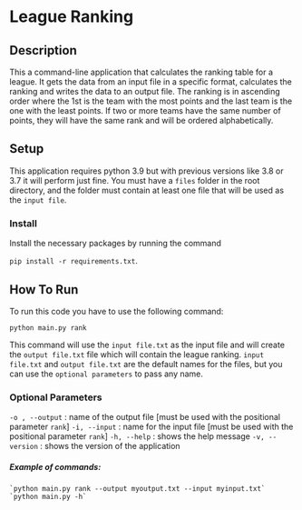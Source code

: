 # League Ranking

## Description
This a command-line application that calculates the ranking table for a league. It gets the data from an input file in a 
specific format, calculates the ranking and writes the data to an output file. The ranking is in ascending order
where the 1st is the team with the most points and the last team is the one with the least points. If two or more teams
have the same number of points, they will have the same rank and will be ordered alphabetically.

## Setup
This application requires python 3.9 but with previous versions like 3.8 or 3.7 it will perform just fine.
You must have a `files` folder in the root directory, and the folder must contain at least one file that will be used
as the `input file`.

### Install
Install the necessary packages by running the command 

`pip install -r requirements.txt`.

##  How To Run
To run this code you have to use the following command:

`python main.py rank`

This command will use the `input file.txt` as the input file and will create the `output file.txt` file which will 
contain the league ranking.
`input file.txt` and `output file.txt` are the default names for the files, but you can use the `optional parameters` to 
pass any name.

### Optional Parameters
`-o , --output` : name of the output file [must be used with the positional parameter `rank`]
`-i, --input` : name for the input file [must be used with the positional parameter `rank`]
`-h, --help` : shows the help message
`-v, --version` : shows the version of the application

##### Example of commands:
    `python main.py rank --output myoutput.txt --input myinput.txt`
    `python main.py -h`
